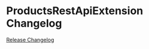 # ProductsRestApiExtension Changelog

[Release Changelog](https://github.com/spryker/products-rest-api-extension/releases)
